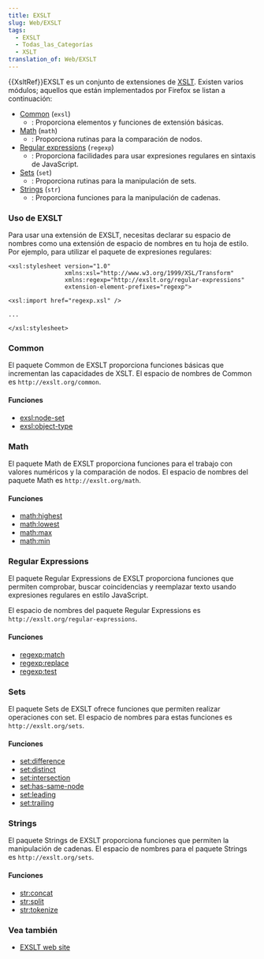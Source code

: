 ```yaml
---
title: EXSLT
slug: Web/EXSLT
tags:
  - EXSLT
  - Todas_las_Categorías
  - XSLT
translation_of: Web/EXSLT
---
```

{{XsltRef}}EXSLT es un conjunto de extensiones de [XSLT](es/XSLT). Existen varios módulos; aquellos que están implementados por Firefox se listan a continuación:

- [Common](#Common) (`exsl`)
  - : Proporciona elementos y funciones de extensión básicas.
- [Math](#Math) (`math`)
  - : Proporciona rutinas para la comparación de nodos.
- [Regular expressions](#Regular_expressions) (`regexp`)
  - : Proporciona facilidades para usar expresiones regulares en sintaxis de JavaScript.
- [Sets](#Sets) (`set`)
  - : Proporciona rutinas para la manipulación de sets.
- [Strings](#Strings) (`str`)
  - : Proporciona funciones para la manipulación de cadenas.

### Uso de EXSLT

Para usar una extensión de EXSLT, necesitas declarar su espacio de nombres como una extensión de espacio de nombres en tu hoja de estilo. Por ejemplo, para utilizar el paquete de expresiones regulares:

    <xsl:stylesheet version="1.0"
                    xmlns:xsl="http://www.w3.org/1999/XSL/Transform"
                    xmlns:regexp="http://exslt.org/regular-expressions"
                    extension-element-prefixes="regexp">

    <xsl:import href="regexp.xsl" />

    ...

    </xsl:stylesheet>

### Common

El paquete Common de EXSLT proporciona funciones básicas que incrementan las capacidades de XSLT. El espacio de nombres de Common es `http://exslt.org/common`.

#### Funciones

- [exsl:node-set](es/EXSLT/exsl/node-set)
- [exsl:object-type](es/EXSLT/exsl/object-type)

### Math

El paquete Math de EXSLT proporciona funciones para el trabajo con valores numéricos y la comparación de nodos. El espacio de nombres del paquete Math es `http://exslt.org/math`.

#### Funciones

- [math:highest](es/EXSLT/math/highest)
- [math:lowest](es/EXSLT/math/lowest)
- [math:max](es/EXSLT/math/max)
- [math:min](es/EXSLT/math/min)

### Regular Expressions

El paquete Regular Expressions de EXSLT proporciona funciones que permiten comprobar, buscar coincidencias y reemplazar texto usando expresiones regulares en estilo JavaScript.

El espacio de nombres del paquete Regular Expressions es `http://exslt.org/regular-expressions`.

#### Funciones

- [regexp:match](es/EXSLT/regexp/match)
- [regexp:replace](es/EXSLT/regexp/replace)
- [regexp:test](es/EXSLT/regexp/test)

### Sets

El paquete Sets de EXSLT ofrece funciones que permiten realizar operaciones con set. El espacio de nombres para estas funciones es `http://exslt.org/sets`.

#### Funciones

- [set:difference](es/EXSLT/set/difference)
- [set:distinct](es/EXSLT/set/distinct)
- [set:intersection](es/EXSLT/set/intersection)
- [set:has-same-node](es/EXSLT/set/has-same-node)
- [set:leading](es/EXSLT/set/leading)
- [set:trailing](es/EXSLT/set/trailing)

### Strings

El paquete Strings de EXSLT proporciona funciones que permiten la manipulación de cadenas. El espacio de nombres para el paquete Strings es `http://exslt.org/sets`.

#### Funciones

- [str:concat](es/EXSLT/str/concat)
- [str:split](es/EXSLT/str/split)
- [str:tokenize](es/EXSLT/str/tokenize)

### Vea también

- [EXSLT web site](http://www.exslt.org/)

